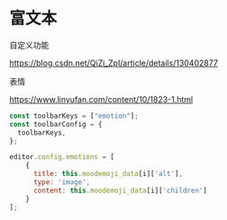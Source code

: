 # 富文本



自定义功能

https://blog.csdn.net/QiZi_Zpl/article/details/130402877

表情

https://www.linyufan.com/content/10/1823-1.html

```javascript
const toolbarKeys = ["emotion"];
const toolbarConfig = {
  toolbarKeys,
};

editor.config.emotions = [
    {
      title: this.moodemoji_data[i]['alt'],
      type: 'image',
      content: this.moodemoji_data[i]['children']
    }
];

```

